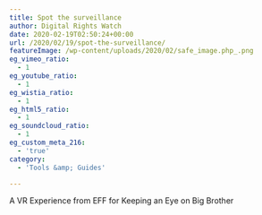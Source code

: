 ```yaml
---
title: Spot the surveillance
author: Digital Rights Watch
date: 2020-02-19T02:50:24+00:00
url: /2020/02/19/spot-the-surveillance/
featureImage: /wp-content/uploads/2020/02/safe_image.php_.png
eg_vimeo_ratio:
  - 1
eg_youtube_ratio:
  - 1
eg_wistia_ratio:
  - 1
eg_html5_ratio:
  - 1
eg_soundcloud_ratio:
  - 1
eg_custom_meta_216:
  - 'true'
category:
  - 'Tools &amp; Guides'

---
```

A VR Experience from EFF for Keeping an Eye on Big Brother
